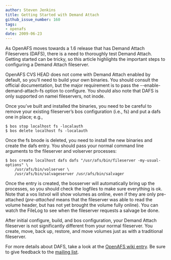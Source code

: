 ```yaml
---
author: Steven Jenkins
title: Getting Started with Demand Attach
github_issue_number: 160
tags:
- openafs
date: 2009-06-23
---
```




As OpenAFS moves towards a 1.6 release that has Demand Attach
Fileservers (DAFS), there is a need to thoroughly test Demand Attach.
Getting started can be tricky, so this article highlights the important
steps to configuring a Demand Attach fileserver.

OpenAFS CVS HEAD does not come with Demand Attach enabled by default,
so you’ll need to build your own binaries. You should consult the
official documentation, but the major requirement is to pass the
--enable-demand-attach-fs option to configure.
You should also note that DAFS is only supported on namei fileservers,
not inode.

Once you’ve built and installed the binaries, you need to be careful
to remove your existing fileserver’s bos configuration (i.e., fs)
and put a dafs one in place; e.g.,

```plain
$ bos stop localhost fs -localauth
$ bos delete localhost fs -localauth
```

Once the fs bnode is deleted, you need to install the new
binaries and create the dafs entry. You should pass your
normal command line arguments to the fileserver and volserver processes:

```plain
$ bos create localhost dafs dafs "/usr/afs/bin/fileserver -my-usual-options" \
    /usr/afs/bin/volserver \
    /usr/afs/bin/salvageserver /usr/afs/bin/salvager
```

Once the entry is created, the bosserver will automatically bring up the processes, so you should check the logfiles to make sure everything is ok. Note that a vos listvol will show volumes as online, even if they are only pre-attached (*pre-attached* means that the fileserver was able to read the volume header, but has not yet brought the volume fully
online). You can watch the FileLog to see when the fileserver requests a salvage be done.

After initial configure, build, and bos configuration, your Demand Attach fileserver is not significantly different from your normal fileserver. You create, move, back up, restore, and move volumes just as with a traditional fileserver.

For more details about DAFS, take a look at the [OpenAFS wiki entry](https://web.archive.org/web/20090726055424/http://www.dementia.org/twiki/bin/view/AFSLore/DemandAttach). Be sure to give feedback to the [mailing list](mailto:openafs-info@openafs.org).


